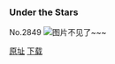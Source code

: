 ### Under the Stars
No.2849
![图片不见了~~~](https://imgs.xkcd.com/comics/under_the_stars.png)

[原址](https://xkcd.com//2849) [下载](https://imgs.xkcd.com/comics/under_the_stars.png)


